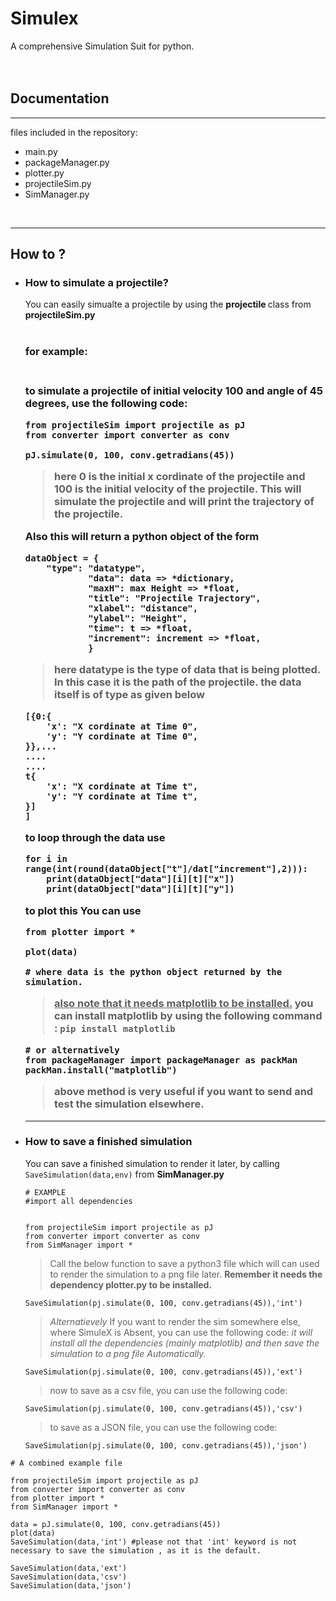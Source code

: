 # Simulex 

A comprehensive Simulation Suit for python.
<br>
<br>
<br>
<h2>Documentation</h2>
<hr>

files included in the repository:
<br>
<ul>
<li>main.py </li>
<li>packageManager.py</li>
<li>plotter.py</li>
<li>projectileSim.py</li>
<li>SimManager.py</li>
</ul>
<br>
<hr>
<h2>How to&nbsp;?</h2>
<ul>
<li><h3>How to simulate a projectile?</h3>
You can easily simualte a projectile by using the <b>projectile </b> class from <b>projectileSim.py</b>
<br>
<br>
<h3>for example:<h3>
<br>
to simulate a projectile  of initial velocity 100 and angle of 45 degrees, use the following code:<br>

 

    
    from projectileSim import projectile as pJ
    from converter import converter as conv

    pJ.simulate(0, 100, conv.getradians(45))
    
>   here 0 is the initial x cordinate of the projectile and 100 is the initial velocity of the projectile. This will simulate the projectile and will print the trajectory of the projectile.

Also this will return a python object of the form

    dataObject = {
        "type": "datatype",
                "data": data => *dictionary,
                "maxH": max Height => *float,
                "title": "Projectile Trajectory",
                "xlabel": "distance",
                "ylabel": "Height",
                "time": t => *float,
                "increment": increment => *float,
                }

   >   here datatype is the type of data that is being plotted. In this case it is the path of the projectile. the data itself is of type as given below

    [{0:{
        'x': "X cordinate at Time 0",
        'y': "Y cordinate at Time 0",
    }},...
    ....
    ....
    t{
        'x': "X cordinate at Time t",
        'y': "Y cordinate at Time t",
    }]
    ]
to loop through the data use 
    
    for i in range(int(round(dataObject["t"]/dat["increment"],2))):
        print(dataObject["data"][i][t]["x"])
        print(dataObject["data"][i][t]["y"])

    
   to plot this You can use

    from plotter import *

    plot(data)

    # where data is the python object returned by the simulation.
>**<u>also note that it needs matplotlib to be installed.</u>**
you can install matplotlib by using the following command : <code>pip install matplotlib</code>

    # or alternatively
    from packageManager import packageManager as packMan
    packMan.install("matplotlib")

>above method is very useful if you want to send and test the simulation elsewhere.
</ul>
<ul>
<hr>
<li><h3>How to save a finished simulation</h3>
You can save a finished simulation to render it later, by calling <code>SaveSimulation(data,env)</code> from <b>SimManager.py</b>

    # EXAMPLE
    #import all dependencies

    
    from projectileSim import projectile as pJ
    from converter import converter as conv
    from SimManager import *

>Call the below function to save a python3 file which will can used to render the simulation to a png file later. **Remember it needs the dependency plotter.py to be installed.**
    
    SaveSimulation(pj.simulate(0, 100, conv.getradians(45)),'int')
>*Alternatievely*
If you want to render the sim somewhere else, where SimuleX is Absent, you can use the following code:
*it will install all the dependencies (mainly matplotlib) and then save the simulation to a png file Automatically.*

    SaveSimulation(pj.simulate(0, 100, conv.getradians(45)),'ext')
    
 >now to save as a csv file, you can use the following code:

    SaveSimulation(pj.simulate(0, 100, conv.getradians(45)),'csv')
>to save as a JSON file, you can use the following code:

    SaveSimulation(pj.simulate(0, 100, conv.getradians(45)),'json')
</ul>

    # A combined example file

    from projectileSim import projectile as pJ
    from converter import converter as conv
    from plotter import *
    from SimManager import *

    data = pJ.simulate(0, 100, conv.getradians(45))
    plot(data)
    SaveSimulation(data,'int') #please not that 'int' keyword is not necessary to save the simulation , as it is the default.

    SaveSimulation(data,'ext')
    SaveSimulation(data,'csv')
    SaveSimulation(data,'json')
